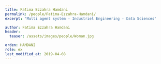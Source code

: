 ```yaml
---
title: Fatima Ezzahra Hamdani
permalink: /people/Fatima-Ezzahra-Hamdani/
excerpt: "Multi agent system - Industriel Engineering - Data Sciences"

author: Fatima Ezzahra Hamdani
header:
  teaser: /assets/images/people/Woman.jpg

orden: HAMDANI
role: ex
last_modified_at: 2019-04-08
---
```



